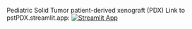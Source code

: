 Pediatric Solid Tumor patient-derived xenograft (PDX) 
Link to pstPDX.streamlit.app: 
[![Streamlit App](https://static.streamlit.io/badges/streamlit_badge_black_white.svg)](https://pstPDX.streamlit.app) 
